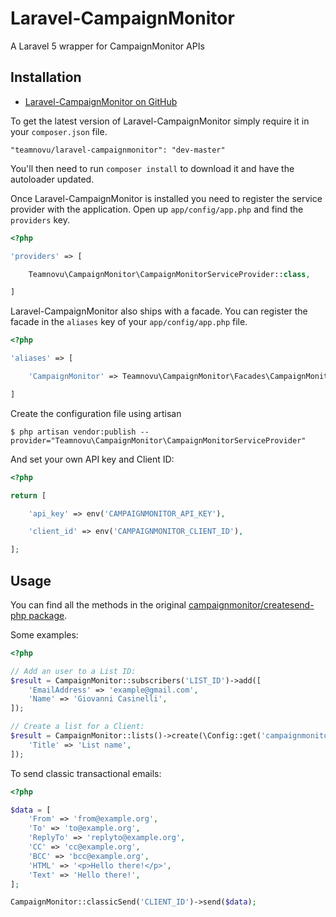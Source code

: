 # Laravel-CampaignMonitor
A Laravel 5 wrapper for CampaignMonitor APIs

## Installation

- [Laravel-CampaignMonitor on GitHub](https://github.com/teamnovu/laravel-campaignmonitor)

To get the latest version of Laravel-CampaignMonitor simply require it in your `composer.json` file.

~~~
"teamnovu/laravel-campaignmonitor": "dev-master"
~~~

You'll then need to run `composer install` to download it and have the autoloader updated.

Once Laravel-CampaignMonitor is installed you need to register the service provider with the application. Open up `app/config/app.php` and find the `providers` key.

~~~php
<?php

'providers' => [

    Teamnovu\CampaignMonitor\CampaignMonitorServiceProvider::class,

]
~~~

Laravel-CampaignMonitor also ships with a facade. You can register the facade in the `aliases` key of your `app/config/app.php` file.

~~~php
<?php

'aliases' => [

    'CampaignMonitor' => Teamnovu\CampaignMonitor\Facades\CampaignMonitor::class,

]
~~~

Create the configuration file using artisan

~~~
$ php artisan vendor:publish --provider="Teamnovu\CampaignMonitor\CampaignMonitorServiceProvider"
~~~

And set your own API key and Client ID:

~~~php
<?php

return [

    'api_key' => env('CAMPAIGNMONITOR_API_KEY'),

    'client_id' => env('CAMPAIGNMONITOR_CLIENT_ID'),

];
~~~

## Usage

You can find all the methods in the original [campaignmonitor/createsend-php package](https://github.com/campaignmonitor/createsend-php).

Some examples:

~~~php
<?php

// Add an user to a List ID:
$result = CampaignMonitor::subscribers('LIST_ID')->add([
    'EmailAddress' => 'example@gmail.com',
    'Name' => 'Giovanni Casinelli',
]);

// Create a list for a Client:
$result = CampaignMonitor::lists()->create(\Config::get('campaignmonitor.client_id'), [
    'Title' => 'List name',
]);
~~~

To send classic transactional emails:

~~~php
<?php

$data = [
    'From' => 'from@example.org',
    'To' => 'to@example.org',
    'ReplyTo' => 'replyto@example.org',
    'CC' => 'cc@example.org',
    'BCC' => 'bcc@example.org',
    'HTML' => '<p>Hello there!</p>',
    'Text' => 'Hello there!',
];

CampaignMonitor::classicSend('CLIENT_ID')->send($data);
~~~
